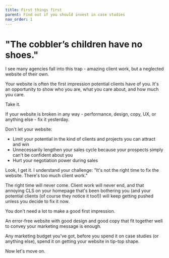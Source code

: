 ```yaml
---
title: First things first
parent: Find out if you should invest in case studies
nav_order: 1
---
```


# "The cobbler’s children have no shoes."

I see many agencies fall into this trap - amazing client work, but a neglected website of their own.

Your website is often the first impression potential clients have of you. It's an opportunity to show who you are, what you care about, and how much you care. 

Take it.

If your website is broken in any way - performance, design, copy, UX, or anything else - fix it yesterday. 

Don't let your website:
- Limit your potential in the kind of clients and projects you can attract and win 
- Unnecessarily lengthen your sales cycle because your prospects simply can't be confident about you
- Hurt your negotiation power during sales

Look, I get it. I understand your challenge: "It's not the right time to fix the website. There's too much client work."

The right time will never come. Client work will never end, and that annoying CLS on your homepage that's been bothering you (and your potential clients (of course they notice it too!)) will keep getting pushed unless you decide to fix it now. 

You don't need a lot to make a good first impression.

An error-free website with good design and good copy that fit together well to convey your marketing message is enough.

Any marketing budget you've got, before you spend it on case studies (or anything else), spend it on getting your website in tip-top shape.

Now let's move on.
